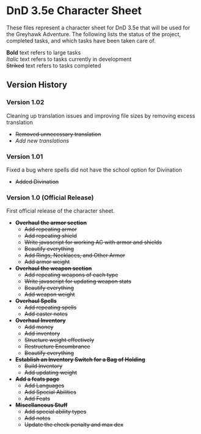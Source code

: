 # DnD 3.5e Character Sheet

These files represent a character sheet for DnD 3.5e that will be used for the Greyhawk Adventure. The following lists the status of the project, completed tasks, and which tasks have been taken care of.

**Bold** text refers to large tasks  
*Italic* text refers to tasks currently in development  
~~Striked~~ text refers to tasks completed  

## Version History

### Version 1.02
Cleaning up translation issues and improving file sizes by removing excess translation

* ~~Removed unnecessary translation~~
* *Add new translations*

### Version 1.01
Fixed a bug where spells did not have the school option for Divination

* ~~Added Divination~~

### Version 1.0 (Official Release)
First official release of the character sheet.
* ~~**Overhaul the armor section**~~
    * ~~Add repeating armor~~
    * ~~Add repeating shield~~
    * ~~Write javascript for working AC with armor and shields~~
    * ~~Beautify everything~~
    * ~~Add Rings, Necklaces, and Other Armor~~
    * ~~Add armor weight~~
* ~~**Overhaul the weapon section**~~
    * ~~Add repeating weapons of each type~~
    * ~~Write javascript for updating weapon stats~~
    * ~~Beautify everything~~
    * ~~Add weapon weight~~
* ~~**Overhaul Spells**~~
    * ~~Add repeating spells~~
    * ~~Add caster notes~~
* ~~**Overhaul Inventory**~~
    * ~~Add money~~
    * ~~Add inventory~~
    * ~~Structure weight effectively~~
    * ~~Restructure Encumbrance~~
    * ~~Beautify everything~~
* ~~**Establish an Inventory Switch for a Bag of Holding**~~
    * ~~Build Inventory~~
    * ~~Add updating weight~~
* ~~**Add a feats page**~~
    * ~~Add Languages~~
    * ~~Add Special Abilities~~
    * ~~Add Feats~~
* ~~**Miscellaneous Stuff**~~
    * ~~Add special ability types~~
    * ~~Add notes~~
    * ~~Update the check penalty and max dex~~
